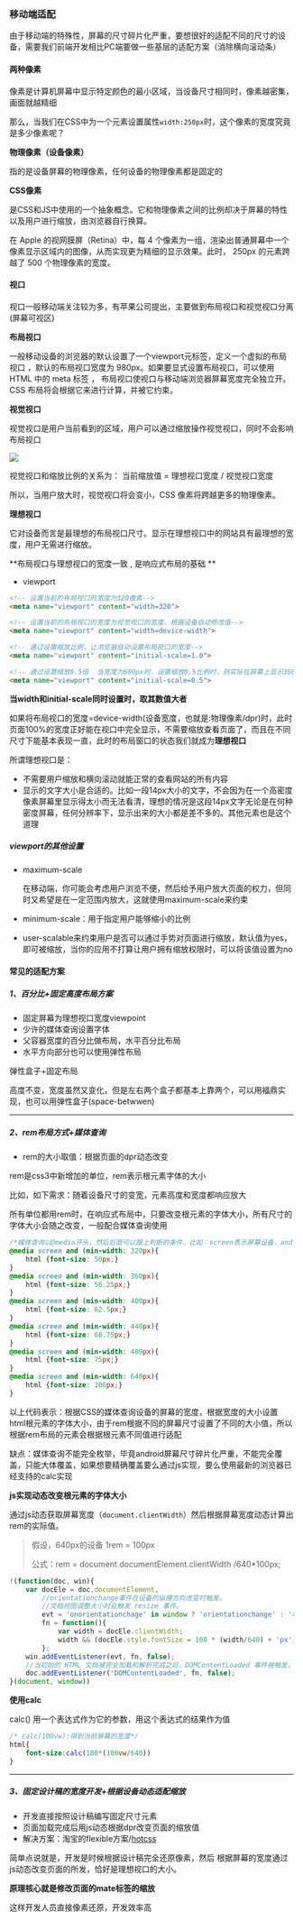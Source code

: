 ### 移动端适配

由于移动端的特殊性，屏幕的尺寸碎片化严重，要想很好的适配不同的尺寸的设备，需要我们前端开发相比PC端要做一些基层的适配方案（消除横向滚动条）

#### 两种像素

像素是计算机屏幕中显示特定颜色的最小区域，当设备尺寸相同时，像素越密集，画面就越精细

那么，当我们在CSS中为一个元素设置属性`width:250px`时，这个像素的宽度究竟是多少像素呢？

**物理像素（设备像素）**

指的是设备屏幕的物理像素，任何设备的物理像素都是固定的

**CSS像素**

是CSS和JS中使用的一个抽象概念。它和物理像素之间的比例却决于屏幕的特性以及用户进行缩放，由浏览器自行换算。

 在 Apple 的视网膜屏（Retina）中，每 4 个像素为一组，渲染出普通屏幕中一个像素显示区域内的图像，从而实现更为精细的显示效果。此时， 250px 的元素跨越了 500 个物理像素的宽度。 

#### 视口

视口一般移动端关注较为多，有苹果公司提出，主要做到布局视口和视觉视口分离(屏幕可视区)

**布局视口**

一般移动设备的浏览器的默认设置了一个viewport元标签，定义一个虚拟的布局视口 ，默认的布局视口宽度为 980px。如果要显式设置布局视口，可以使用 HTML 中的 meta 标签 ， 布局视口使视口与移动端浏览器屏幕宽度完全独立开。CSS 布局将会根据它来进行计算，并被它约束。 

**视觉视口**

 视觉视口是用户当前看到的区域，用户可以通过缩放操作视觉视口，同时不会影响布局视口 

![](https://user-gold-cdn.xitu.io/2018/10/5/16643994a5a962cf?imageView2/0/w/1280/h/960/format/webp/ignore-error/1)

 视觉视口和缩放比例的关系为：  当前缩放值 = 理想视口宽度  / 视觉视口宽度 

所以，当用户放大时，视觉视口将会变小，CSS 像素将跨越更多的物理像素。 

**理想视口**

它对设备而言是最理想的布局视口尺寸。显示在理想视口中的网站具有最理想的宽度，用户无需进行缩放。 

**布局视口与理想视口的宽度一致 , 是响应式布局的基础 **

- viewport

```html
<!-- 设置当前的布局视口的宽度为320像素-->
<meta name="viewport" content="width=320">

<!-- 设置当前的布局视口的宽度为视觉视口的宽度，根据设备自动修改值-->
<meta name="viewport" content="width=device-width">

<!-- 通过设置缩放比例，让浏览器自动设置布局视口的宽度-->
<meta name="viewport" content="initial-scale=1.0">

<!-- 通过设置缩放0.5倍  当宽度为600px时，设置缩放0.5比例时，则实际在屏幕上显示300px，如在视口为370的移动端上，可以显示完全宽度为600px的盒子，因为设置缩放0.5倍-->
<meta name="viewport" content="initial-scale=0.5">
```

**当width和initial-scale同时设置时，取其数值大者**

如果将布局视口的宽度=device-width(设备宽度，也就是:物理像素/dpr)时，此时页面100%的宽度正好能在视口中完全显示，不需要缩放查看页面了，而且在不同尺寸下能基本表现一直，此时的布局窗口的状态我们就成为**理想视口**

所谓理想视口是：

- 不需要用户缩放和横向滚动就能正常的查看网站的所有内容
- 显示的文字大小是合适的。比如一段14px大小的文字，不会因为在一个高密度像素屏幕里显示得太小而无法看清，理想的情况是这段14px文字无论是在何种密度屏幕，任何分辨率下，显示出来的大小都是差不多的。其他元素也是这个道理

##### viewport的其他设置

- maximum-scale

  在移动端，你可能会考虑用户浏览不便，然后给予用户放大页面的权力，但同时又希望是在一定范围内放大，这就使用maximum-scale来约束

- minimum-scale：用于指定用户能够缩小的比例

- user-scalable来约束用户是否可以通过手势对页面进行缩放，默认值为yes，即可被缩放，当你的应用不打算让用户拥有缩放权限时，可以将该值设置为no



#### 常见的适配方案

##### 1、百分比+固定高度布局方案

- 固定屏幕为理想视口宽度viewpoint
- 少许的媒体查询设置字体
- 父容器宽度的百分比做布局，水平百分比布局
- 水平方向部分也可以使用弹性布局

弹性盒子+固定布局

高度不变，宽度虽然又变化，但是左右两个盒子都基本上靠两个，可以用福鼎实现，也可以用弹性盒子(space-betwwen)

---

##### 2、rem布局方式+媒体查询

- rem的大小取值：根据页面的dpr动态改变

rem是css3中新增加的单位，rem表示根元素字体的大小

比如，如下需求：随着设备尺寸的变宽，元素高度和宽度都响应放大

所有单位都用rem时，在响应式布局中，只要改变根元素的字体大小，所有尺寸的字体大小会随之改变，一般配合媒体查询使用

```css
/*媒体查询以@media开头，然后后面可以跟上判断的条件。比如：screen表示屏幕设备，and是并且的意思*/
@media screen and (min-width: 320px){
    html {font-size: 50px;}
}
@media screen and (min-width: 360px){
    html {font-size: 56.25px;}
}
@media screen and (min-width: 400px){
    html {font-size: 62.5px;}
}
@media screen and (min-width: 440px){
    html {font-size: 68.75px;}
}
@media screen and (min-width: 480px){
    html {font-size: 75px;}
}
@media screen and (min-width: 640px){
    html {font-size: 100px;}
}
```

以上代码表示：根据CSS的媒体查询设备的屏幕的宽度，根据宽度的大小设置html根元素的字体大小，由于rem根据不同的屏幕尺寸设置了不同的大小值，所以根据rem布局的元素会根据根元素不同值进行适配

缺点：媒体查询不能完全枚举，毕竟android屏幕尺寸碎片化严重，不能完全覆盖，只能大体覆盖，如果想要精确覆盖要么通过js实现，要么使用最新的浏览器已经支持的calc实现

**js实现动态改变根元素的字体大小**

通过js动态获取屏幕宽度（`document.clientWidth`）然后根据屏幕宽度动态计算出rem的实际值。

> 假设，640px的设备 1rem = 100px
>
> 公式：rem =  document.documentElement.clientWidth /640*100px;

```javascript
!(function(doc, win){
    var docEle = doc.documentElement,
        //orientationchange事件在设备的纵横方向改变时触发。
        //文档视图调整大小时会触发 resize 事件。
        evt = 'onorientationchage' in window ? 'orientationchange' : 'resize',
        fn = function(){
            var width = docEle.clientWidth;
            width && (docEle.style.fontSize = 100 * (width/640) + 'px');
        };
    win.addEventListener(evt, fn, false);
    //当初始的 HTML 文档被完全加载和解析完成之后，DOMContentLoaded 事件被触发，而无需等待样式表、图像和子框架的完全加载。注意：DOMContentLoaded 事件必须等待其所属script之前的样式表加载解析完成才会触发。
    doc.addEventListener('DOMContentLoaded', fn, false);
}(document, window))
```

**使用calc**

calc() 用一个表达式作为它的参数，用这个表达式的结果作为值 

```CSS
/* calc(100vw):得到当前屏幕的宽度*/
html{
    font-size:calc(100*(100vw/640))
}
```

----

##### 3、固定设计稿的宽度开发+根据设备动态适配缩放

- 开发直接按照设计稿编写固定尺寸元素
- 页面加载完成后用js动态根据dpr改变页面的缩放值
- 解决方案：淘宝的flexible方案/[hotcss]([http://imochen.github.io/hotcss/) 

简单点说就是，开发是时候根据设计稿完全还原像素，然后 根据屏幕的宽度通过js动态改变页面的所发，恰好是理想视口的大小。

**原理核心就是修改页面的mate标签的缩放**

这样开发人员直接像素还原，开发效率高